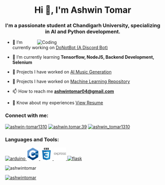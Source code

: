 <h1 align="center">Hi 👋, I'm Ashwin Tomar</h1>
<h3 align="center">I'm a passionate student at Chandigarh University, specializing in AI and Python development.</h3>
<img align="right" alt="Coding" width="400" src="https://media.tenor.com/DimzPZMypFcAAAAM/laptop.gif">

- 🔭 I’m currently working on [DoNotBot (A Discord Bot)](https://github.com/Ashwintomar/DoNot_temp)

- 🌱 I’m currently learning **Tensorflow, NodeJS, Backend Development, Selenium**

- 👯 Projects I have worked on [AI Music Generation](https://github.com/Ashwintomar/LSTMusic)

- 🤝 Projects I have worked on [Machine Learning Repository](https://github.com/Ashwintomar/Machine_Learning)

- 📫 How to reach me **ashwintomar04@gmail.com**

- 📄 Know about my experiences [View Resume](https://drive.google.com/file/d/1YmnTN3vxZerE3B1NTU3ia3GH0fykxoVM/view?usp=sharing)

<h3 align="left">Connect with me:</h3>
<p align="left">
<a href="https://linkedin.com/in/ashwin-tomar1310" target="blank"><img align="center" src="https://raw.githubusercontent.com/rahuldkjain/github-profile-readme-generator/master/src/images/icons/Social/linked-in-alt.svg" alt="ashwin-tomar1310" height="30" width="40" /></a>
<a href="https://fb.com/ashwin.tomar.39" target="blank"><img align="center" src="https://raw.githubusercontent.com/rahuldkjain/github-profile-readme-generator/master/src/images/icons/Social/facebook.svg" alt="ashwin.tomar.39" height="30" width="40" /></a>
<a href="https://www.hackerrank.com/ashwin_tomar1310" target="blank"><img align="center" src="https://raw.githubusercontent.com/rahuldkjain/github-profile-readme-generator/master/src/images/icons/Social/hackerrank.svg" alt="ashwin_tomar1310" height="30" width="40" /></a>
</p>

<h3 align="left">Languages and Tools:</h3>
<p align="left"> 
  <a href="https://www.arduino.cc/" target="_blank" rel="noreferrer"> <img src="https://cdn.worldvectorlogo.com/logos/arduino-1.svg" alt="arduino" width="40" height="40"/> </a> 
  <a href="https://www.w3schools.com/cpp/" target="_blank" rel="noreferrer"> <img src="https://raw.githubusercontent.com/devicons/devicon/master/icons/cplusplus/cplusplus-original.svg" alt="cplusplus" width="40" height="40"/> </a> 
  <a href="https://www.w3schools.com/css/" target="_blank" rel="noreferrer"> <img src="https://raw.githubusercontent.com/devicons/devicon/master/icons/css3/css3-original-wordmark.svg" alt="css3" width="40" height="40"/> </a> 
  <a href="https://expressjs.com" target="_blank" rel="noreferrer"> <img src="https://raw.githubusercontent.com/devicons/devicon/master/icons/express/express-original-wordmark.svg" alt="express" width="40" height="40"/> </a> 
  <a href="https://flask.palletsprojects.com/" target="_blank" rel="noreferrer"> <img src="https://www.vectorlogo.zone/logos/pocoo_flask/pocoo_flask-icon.svg" alt="flask" width="40" height="40"/> 
  </a>
</p>

<p align="left"> <img src="https://komarev.com/ghpvc/?username=ashwintomar&label=Profile%20views&color=0e75b6&style=flat" alt="ashwintomar" /> </p>
<p align="left"> <a href="https://github.com/ryo-ma/github-profile-trophy"><img src="https://github-profile-trophy.vercel.app/?username=ashwintomar" alt="ashwintomar" /></a> </p>
